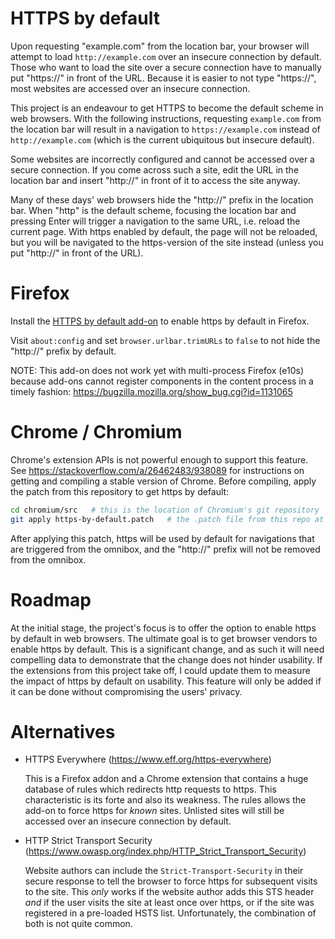 # HTTPS by default

Upon requesting "example.com" from the location bar, your browser will attempt
to load `http://example.com` over an insecure connection by default.
Those who want to load the site over a secure connection have to manually put
"https://" in front of the URL. Because it is easier to not type "https://",
most websites are accessed over an insecure connection.

This project is an endeavour to get HTTPS to become the default scheme in web
browsers. With the following instructions, requesting `example.com` from the
location bar will result in a navigation to `https://example.com` instead of
`http://example.com` (which is the current ubiquitous but insecure default).

Some websites are incorrectly configured and cannot be accessed over a secure
connection. If you come across such a site, edit the URL in the location bar
and insert "http://" in front of it to access the site anyway.

Many of these days' web browsers hide the "http://" prefix in the location bar.
When "http" is the default scheme, focusing the location bar and pressing Enter
will trigger a navigation to the same URL, i.e. reload the current page. With
https enabled by default, the page will not be reloaded, but you will be
navigated to the https-version of the site instead (unless you put "http://" in
front of the URL).


# Firefox

Install the [HTTPS by default add-on](https://addons.mozilla.org/en-US/firefox/addon/https-by-default)
to enable https by default in Firefox.

Visit `about:config` and set `browser.urlbar.trimURLs` to `false` to not hide
the "http://" prefix by default.

NOTE: This add-on does not work yet with multi-process Firefox (e10s) because
add-ons cannot register components in the content process in a timely fashion:
https://bugzilla.mozilla.org/show_bug.cgi?id=1131065


# Chrome / Chromium

Chrome's extension APIs is not powerful enough to support this feature.
See https://stackoverflow.com/a/26462483/938089 for instructions on getting and
compiling a stable version of Chrome. Before compiling, apply the patch from
this repository to get https by default:

```sh
cd chromium/src   # this is the location of Chromium's git repository
git apply https-by-default.patch   # the .patch file from this repo at chrome/.
```

After applying this patch, https will be used by default for navigations that
are triggered from the omnibox, and the "http://" prefix will not be removed
from the omnibox.


# Roadmap

At the initial stage, the project's focus is to offer the option to enable https
by default in web browsers. The ultimate goal is to get browser vendors to
enable https by default. This is a significant change, and as such it will need
compelling data to demonstrate that the change does not hinder usability. If the
extensions from this project take off, I could update them to measure the impact
of https by default on usability. This feature will only be added if it can be
done without compromising the users' privacy.


# Alternatives

- HTTPS Everywhere (https://www.eff.org/https-everywhere)

  This is a Firefox addon and a Chrome extension that contains a huge database
  of rules which redirects http requests to https. This characteristic is its
  forte and also its weakness. The rules allows the add-on to force https for
  *known* sites. Unlisted sites will still be accessed over an insecure
  connection by default.
  
- HTTP Strict Transport Security (https://www.owasp.org/index.php/HTTP_Strict_Transport_Security)

  Website authors can include the `Strict-Transport-Security` in their secure
  response to tell the browser to force https for subsequent visits to the site.
  This *only* works if the website author adds this STS header *and* if the user
  visits the site at least once over https, or if the site was registered in a
  pre-loaded HSTS list. Unfortunately, the combination of both is not quite
  common.
